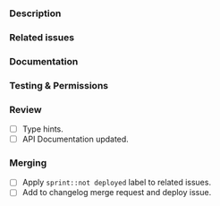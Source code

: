
### Description

<!-- Briefly describe what this MR is about. -->

### Related issues

<!-- Link related issues below -->
<!-- * Closes #XXXX -->

### Documentation

<!-- Link documentation -->

### Testing & Permissions

<!-- Describe how you tested your changes -->

### Review

* [ ] Type hints.
* [ ] API Documentation updated.

### Merging
* [ ] Apply `sprint::not deployed` label to related issues.
* [ ] Add to changelog merge request and deploy issue.
